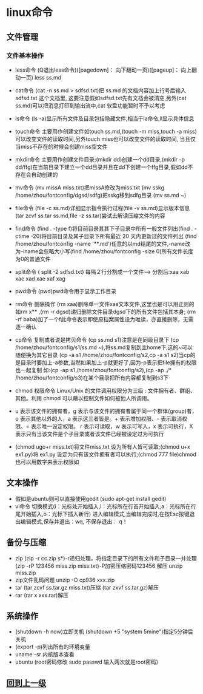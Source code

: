 # linux命令

## 文件管理

### 文件基本操作
+ less命令 (Q退出less命令)([pagedown]： 向下翻动一页)([pageup]： 向上翻动一页) less ss.md
+ cat命令 (cat -n ss.md > sdfsd.txt)把 ss.md 的文档内容加上行号后输入 sdfsd.txt 这个文档里,
  这要注意假如sdfsd.txt先有文档会被清空,另外(cat ss.md)可以把消息打印到输出流中,cat 软盘功能暂时不予以考虑
+ ls命令 (ls -a)显示所有文件及目录包括隐藏文件,相当于la命令,ll显示具体信息
  
+ touch命令 主要用作创建文件如touch ss.md,(touch -m miss,touch -a miss)可以改变文件的读取时间,另外touch miss也可以改变文件的读取时间,
  当且仅当miss不存在的时候会创建miss空文件
  
+ mkdir命令 主要用作创建文件目录;(mkdir dd)创建一个dd目录,(mkdir -p dd/ffg)在当前目录下建立一个dd目录并且在dd下创建一个ffg目录,假如dd不存在会自动创建的

+ mv命令 (mv missA miss.txt)把missA修改为miss.txt (mv sskg /home/zhou/fontconfig/dgsd/sdfg)把sskg移到sdfg目录 (mv ss.md ~)

+ file命令 (file -c ss.md)详细显示指令执行过程(file -v ss.md)显示版本信息 (tar zcvf ss.tar ss.md,file -z ss.tar)尝试去解读压缩文件的内容

+ find命令 (find . -type f)将目前目录其其下子目录中所有一般文件列出(find . -ctime -20)将目前目录及其子目录下所有最近 20 天内更新过的文件列出
  (find /home/zhou/fontconfig -name '**.md')任意的以md结尾的文件,-name改为-iname会忽略大小写(find /home/zhou/fontconfig -size 0)所有文件长度为0的普通文件
+ split命令 ( split -2 sdfsd.txt)  每隔２行分割成一个文件--> 分割后:xaa  xab  xac  xad  xae  xaf  xag

+ pwd命令 (pwd)pwd命令用于显示工作目录
+ rm命令 删除操作 (rm xaa)删除单一文件xaa文本文件,这里也是可以用正则的如rm x** ,(rm -r dgsd)递归删除文件目录dgsd下的所有文件包括其本身;
  (rm -rf baba)加了一个f此命令表示即使原档案属性设为唯读，亦直接删除，无需逐一确认
+ cp命令 复制或者说是拷贝命令 (cp ss.md s1)注意是在同级目录下 (cp /home/zhou/fontconfig/s1/ss.md ~),将ss.md复制到主home下,这的~可以随便换为其它目录
  (cp -a s1 /home/zhou/fontconfig/s2,cp -a s1 s2)当cp的是目录时要加上-a参数,当然如果加上-p就更好了,因为-p表示把file拥有的权限也一起复制
   如:(cp -ap s1 /home/zhou/fontconfig/s2),(cp -ap ./* /home/zhou/fontconfig/s3)在某个目录把所有内容都复制到s3下
+ chmod 权限命令 Linux/Unix 的文件调用权限分为三级 : 文件拥有者、群组、其他。利用 chmod 可以藉以控制文件如何被他人所调用。
+ u 表示该文件的拥有者，g 表示与该文件的拥有者属于同一个群体(group)者，o 表示其他以外的人，a 表示这三者皆是。+ 表示增加权限、- 表示取消权限、= 表示唯一设定权限。
  r 表示可读取，w 表示可写入，x 表示可执行，X 表示只有当该文件是个子目录或者该文件已经被设定过为可执行
+ (chmod ugo+r miss.txt)将文件miss.txt 设为所有人皆可读取;(chmod u+x ex1.py)将 ex1.py 设定为只有该文件拥有者可以执行;(chmod 777 file)chmod也可以用数字来表示权限如
  
   
## 文本操作
+ 假如是ubuntu则可以直接使用gedit (sudo apt-get install gedit)
+ vi命令 切换模式(i：光标处开始插入,l：光标所在行首开始插入,a：光标所在行尾开始插入,o：光标下插入新行) 进入编辑模式,当编辑完成时,在按Esc按键退出编辑模式,保存并退出：wq,
   不保存退出： q！
## 备份与压缩
+ zip (zip -r cc.zip s*)-r递归处理，将指定目录下的所有文件和子目录一并处理 (zip -rP 123456 miss.zip miss.txt)-P加密压缩密码123456 解压 unzip miss.zip
+ zip文件乱码问题 unzip -O cp936 xxx.zip
+ tar (tar zcvf ss.tar.gz miss.txt)压缩 (tar zxvf ss.tar.gz)解压
+ rar (rar x xxx.rar)解压

## 系统操作
+ (shutdown -h now)立即关机 (shutdown +5 "system 5mine")指定5分钟后关机
+ (export -p)列出所有的环境变量
+ uname -sr 内核版本查看
+ ubuntu (root密码修改 sudo passwd 输入两次就是root密码)






##  [回到上一级](index.md)
